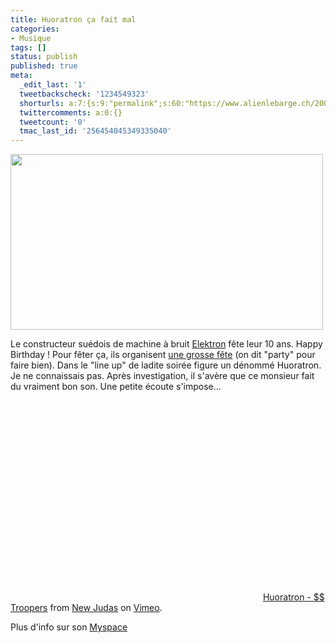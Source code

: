 ```yaml
---
title: Huoratron ça fait mal
categories:
- Musique
tags: []
status: publish
published: true
meta:
  _edit_last: '1'
  tweetbackscheck: '1234549323'
  shorturls: a:7:{s:9:"permalink";s:60:"https://www.alienlebarge.ch/2008/11/03/huoratron-ca-fait-mal/";s:7:"tinyurl";s:25:"https://tinyurl.com/b6oe67";s:4:"isgd";s:17:"https://is.gd/ikgH";s:5:"bitly";s:18:"https://bit.ly/3I0F";s:5:"snipr";s:22:"https://snipr.com/b9xps";s:5:"snurl";s:22:"https://snurl.com/b9xps";s:7:"snipurl";s:24:"https://snipurl.com/b9xps";}
  twittercomments: a:0:{}
  tweetcount: '0'
  tmac_last_id: '256454045349335040'
---
```

<img class="alignnone size-medium wp-image-739" title="Huoratron" src="https://dlgjp9x71cipk.cloudfront.net/2008/11/huoratron.png" alt="" width="500" height="281" />

Le constructeur suédois de machine à bruit <a title="Le site d'Elektron" href="https://www.elektron.se">Elektron</a> fête leur 10 ans. Happy Birthday !
Pour fêter ça, ils organisent <a title="Le site de la soirée d'anniversaire" href="https://elektron.se/party/">une grosse fête</a> (on dit "party" pour faire bien). Dans le "line up" de ladite soirée figure un dénommé Huoratron. Je ne connaissais pas. Après investigation, il s'avère que ce monsieur fait du vraiment bon son. Une petite écoute s'impose...

<!--more-->

<object classid="clsid:d27cdb6e-ae6d-11cf-96b8-444553540000" width="400" height="320" codebase="https://download.macromedia.com/pub/shockwave/cabs/flash/swflash.cab#version=6,0,40,0"><param name="allowfullscreen" value="true" /><param name="allowscriptaccess" value="always" /><param name="src" value="https://vimeo.com/moogaloop.swf?clip_id=764015&amp;server=vimeo.com&amp;show_title=1&amp;show_byline=1&amp;show_portrait=0&amp;color=&amp;fullscreen=1" /><embed type="application/x-shockwave-flash" width="400" height="320" src="https://vimeo.com/moogaloop.swf?clip_id=764015&amp;server=vimeo.com&amp;show_title=1&amp;show_byline=1&amp;show_portrait=0&amp;color=&amp;fullscreen=1" allowscriptaccess="always" allowfullscreen="true"></embed></object>
<a href="https://vimeo.com/764015?pg=embed&amp;sec=764015">Huoratron - $$ Troopers</a> from <a href="https://vimeo.com/user372512?pg=embed&amp;sec=764015">New Judas</a> on <a href="https://vimeo.com?pg=embed&amp;sec=764015">Vimeo</a>.

Plus d'info sur son <a title="Le MySpace d'huoratron" href="https://www.myspace.com/huoratron">Myspace</a>
